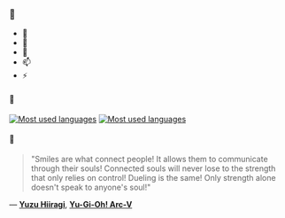 ### 👋

- 🔭
- 🌱
- 💬
- 📫
- ⚡

#### 🧏

[![Most used languages](https://github-readme-stats-aynah.vercel.app/api/top-langs/?username=aynh&theme=solarized-dark&langs_count=6&layout=compact&hide_title=true)](https://github.com/anuraghazra/github-readme-stats#gh-dark-mode-only)
[![Most used languages](https://github-readme-stats-aynah.vercel.app/api/top-langs/?username=aynh&theme=solarized-light&langs_count=6&layout=compact&hide_title=true)](https://github.com/anuraghazra/github-readme-stats#gh-light-mode-only)

#### 💬

> "Smiles are what connect people! It allows them to communicate through their souls! Connected souls will never lose to the strength that only relies on control! Dueling is the same! Only strength alone doesn't speak to anyone's soul!"

&mdash; [**Yuzu Hiiragi**](https://myanimelist.net/character.php?q=Yuzu%20Hiiragi&cat=character), [**Yu-Gi-Oh! Arc-V**](https://myanimelist.net/search/all?q=Yu-Gi-Oh!%20Arc-V&cat=all)
